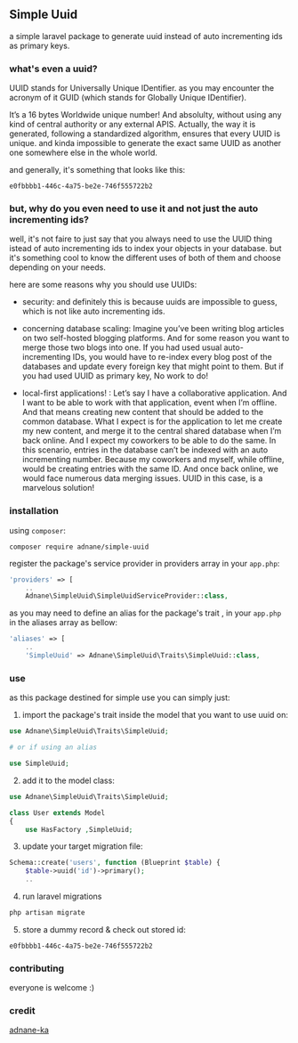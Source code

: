 ## Simple Uuid

a simple laravel package to generate uuid instead of auto incrementing ids as primary keys.

### what's even a uuid?
UUID stands for Universally Unique IDentifier. as you may encounter the acronym of it GUID (which stands for Globally Unique IDentifier).

It’s a 16 bytes Worldwide unique number! And absolulty, without using any kind of central authority or any external APIS. Actually, the way it is generated, following a standardized algorithm, ensures that every UUID is unique. and kinda impossible to generate the exact same UUID as another one somewhere else in the whole world.

and generally, it's something that looks like this:
```
e0fbbbb1-446c-4a75-be2e-746f555722b2
```
### but, why do you even need to use it and not just the auto incrementing ids?
well, it's not faire to just say that you always need to use the UUID thing istead of auto incrementing ids to index your objects in your database. but it's something cool to know the different uses of both of them and choose depending on your needs.

here are some reasons why you should use UUIDs:
* security: and definitely this is because uuids are impossible to guess, which is not like auto incrementing ids. 

* concerning database scaling: Imagine you’ve been writing blog articles on two self-hosted blogging platforms. And for some reason you want to merge those two blogs into one. If you had used usual auto-incrementing IDs, you would have to re-index every blog post of the databases and update every foreign key that might point to them. But if you had used UUID as primary key, No work to do!

* local-first applications! : Let’s say I have a collaborative application. And I want to be able to work with that application, event when I’m offline. And that means creating new content that should be added to the common database. What I expect is for the application to let me create my new content, and merge it to the central shared database when I’m back online. And I expect my coworkers to be able to do the same. In this scenario, entries in the database can’t be indexed with an auto incrementing number. Because my coworkers and myself, while offline, would be creating entries with the same ID. And once back online, we would face numerous data merging issues. UUID in this case, is a marvelous solution!

### installation 
using `composer`:

```
composer require adnane/simple-uuid
```
register the package's service provider in providers array in your `app.php`:

```php
'providers' => [
    ..
    Adnane\SimpleUuid\SimpleUuidServiceProvider::class,
```

as you may need to define an alias for the package's trait , in your `app.php` in the aliases array as bellow:

```php
'aliases' => [
    ..
    'SimpleUuid' => Adnane\SimpleUuid\Traits\SimpleUuid::class,
```
### use 
as this package destined for simple use you can simply just:

1. import the package's trait inside the model that you want to use uuid on:

```php
use Adnane\SimpleUuid\Traits\SimpleUuid;

# or if using an alias 

use SimpleUuid;
```

2. add it to the model class:

```php 
use Adnane\SimpleUuid\Traits\SimpleUuid;

class User extends Model
{
    use HasFactory ,SimpleUuid;
```

3. update your target migration file:

```php 
Schema::create('users', function (Blueprint $table) {
    $table->uuid('id')->primary();
    ..         
```

4. run laravel migrations

```php 
php artisan migrate 
```

5. store a dummy record & check out stored id:

```
e0fbbbb1-446c-4a75-be2e-746f555722b2
```

### contributing 
everyone is welcome :)

### credit 

[adnane-ka](https://github.com/adnane-ka/simple-uuid)
